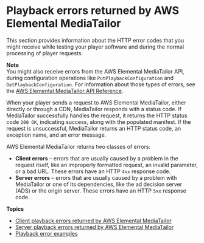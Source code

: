 # Playback errors returned by AWS Elemental MediaTailor<a name="playback-errors"></a>

This section provides information about the HTTP error codes that you might receive while testing your player software and during the normal processing of player requests\. 

**Note**  
You might also receive errors from the AWS Elemental MediaTailor API, during configuration operations like `PutPlaybackConfiguration` and `GetPlaybackConfiguration`\. For information about those types of errors, see the [AWS Elemental MediaTailor API Reference](https://docs.aws.amazon.com/mediatailor/latest/apireference/)\. 

When your player sends a request to AWS Elemental MediaTailor, either directly or through a CDN, MediaTailor responds with a status code\. If MediaTailor successfully handles the request, it returns the HTTP status code `200 OK`, indicating success, along with the populated manifest\. If the request is unsuccessful, MediaTailor returns an HTTP status code, an exception name, and an error message\. 

AWS Elemental MediaTailor returns two classes of errors:
+ **Client errors** – errors that are usually caused by a problem in the request itself, like an improperly formatted request, an invalid parameter, or a bad URL\. These errors have an HTTP `4xx` response code\.
+ **Server errors** – errors that are usually caused by a problem with MediaTailor or one of its dependencies, like the ad decision server \(ADS\) or the origin server\. These errors have an HTTP `5xx` response code\.

**Topics**
+ [Client playback errors returned by AWS Elemental MediaTailor](playback-errors-client.md)
+ [Server playback errors returned by AWS Elemental MediaTailor](playback-errors-server.md)
+ [Playback error examples](playback-errors-examples.md)